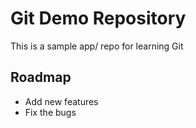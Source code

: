 # Git Demo Repository

This is a sample app/ repo for learning Git

## Roadmap
* Add new features
* Fix the bugs

